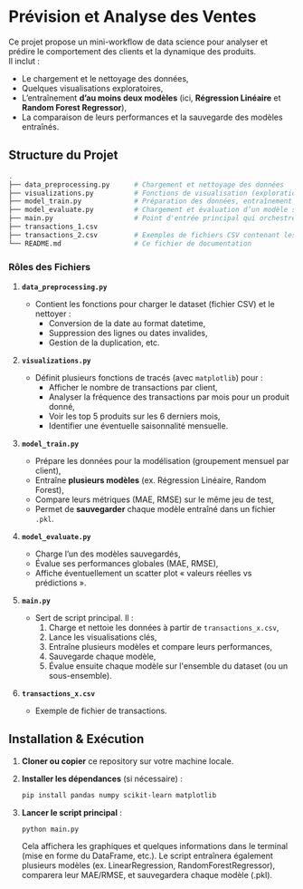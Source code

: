 # Prévision et Analyse des Ventes

Ce projet propose un mini-workflow de data science pour analyser et prédire le comportement des clients et la dynamique des produits.  
Il inclut :
- Le chargement et le nettoyage des données,
- Quelques visualisations exploratoires,
- L’entraînement **d’au moins deux modèles** (ici, **Régression Linéaire** et **Random Forest Regressor**),
- La comparaison de leurs performances et la sauvegarde des modèles entraînés.

## Structure du Projet

```bash
.
├── data_preprocessing.py      # Chargement et nettoyage des données
├── visualizations.py          # Fonctions de visualisation (exploration)
├── model_train.py             # Préparation des données, entraînement et comparaison de plusieurs modèles
├── model_evaluate.py          # Chargement et évaluation d’un modèle sauvegardé
├── main.py                    # Point d'entrée principal qui orchestre l'ensemble
├── transactions_1.csv
├── transactions_2.csv         # Exemples de fichiers CSV contenant les transactions
└── README.md                  # Ce fichier de documentation

```
### Rôles des Fichiers

1. **`data_preprocessing.py`**  
   - Contient les fonctions pour charger le dataset (fichier CSV) et le nettoyer :  
     - Conversion de la date au format datetime,  
     - Suppression des lignes ou dates invalides,  
     - Gestion de la duplication, etc.

2. **`visualizations.py`**  
   - Définit plusieurs fonctions de tracés (avec `matplotlib`) pour :  
     - Afficher le nombre de transactions par client,  
     - Analyser la fréquence des transactions par mois pour un produit donné,  
     - Voir les top 5 produits sur les 6 derniers mois,  
     - Identifier une éventuelle saisonnalité mensuelle.

3. **`model_train.py`**  
   - Prépare les données pour la modélisation (groupement mensuel par client),  
   - Entraîne **plusieurs modèles** (ex. Régression Linéaire, Random Forest),  
   - Compare leurs métriques (MAE, RMSE) sur le même jeu de test,  
   - Permet de **sauvegarder** chaque modèle entraîné dans un fichier `.pkl`.

4. **`model_evaluate.py`**  
   - Charge l’un des modèles sauvegardés,  
   - Évalue ses performances globales (MAE, RMSE),  
   - Affiche éventuellement un scatter plot « valeurs réelles vs prédictions ».

5. **`main.py`**  
   - Sert de script principal. Il :  
     1. Charge et nettoie les données à partir de `transactions_x.csv`,  
     2. Lance les visualisations clés,  
     3. Entraîne plusieurs modèles et compare leurs performances,  
     4. Sauvegarde chaque modèle,  
     5. Évalue ensuite chaque modèle sur l'ensemble du dataset (ou un sous-ensemble).

6. **`transactions_x.csv`**  
   - Exemple de fichier de transactions.  

## Installation & Exécution

1. **Cloner ou copier** ce repository sur votre machine locale.

2. **Installer les dépendances** (si nécessaire) :
   ```bash
   pip install pandas numpy scikit-learn matplotlib
3. **Lancer le script principal** :
    ```bash
    python main.py
    ```

    Cela affichera les graphiques et quelques informations dans le terminal (mise en forme du DataFrame, etc.).
    Le script entraînera également plusieurs modèles (ex. LinearRegression, RandomForestRegressor), comparera leur MAE/RMSE, et sauvegardera chaque modèle (.pkl).